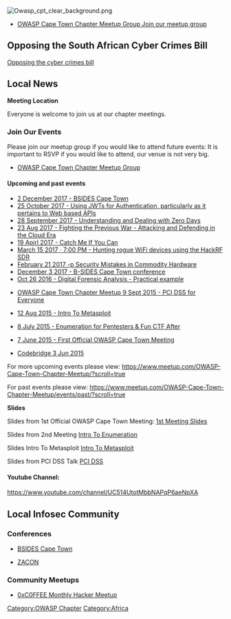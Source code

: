 ![Owasp_cpt_clear_background.png](Owasp_cpt_clear_background.png
"Owasp_cpt_clear_background.png")

  - [OWASP Cape Town Chapter Meetup Group Join our meetup
    group](http://www.meetup.com/OWASP-Cape-Town-Chapter-Meetup)

## Opposing the South African Cyber Crimes Bill

[Opposing the cyber crimes
bill](https://www.owasp.org/index.php/Opposing_South_African_CyberCrimes_Bill)

## Local News

**Meeting Location**

Everyone is welcome to join us at our chapter meetings.

### Join Our Events

Please join our meetup group if you would like to attend future events:
It is important to RSVP if you would like to attend, our venue is not
very big.

  - [OWASP Cape Town Chapter Meetup
    Group](http://www.meetup.com/OWASP-Cape-Town-Chapter-Meetup)

#### Upcoming and past events

  - [2 December 2017 - BSIDES Cape
    Town](http://www.bsidescapetown.co.za/)
  - [25 October 2017 - Using JWTs for Authentication, particularly as it
    pertains to Web based
    APIs](https://www.meetup.com/OWASP-Cape-Town-Chapter-Meetup/events/244244084/)
  - [28 September 2017 - Understanding and Dealing with Zero
    Days](https://www.meetup.com/OWASP-Cape-Town-Chapter-Meetup/events/243574182/)
  - [23 Aug 2017 - Fighting the Previous War - Attacking and Defending
    in the Cloud
    Era](https://www.meetup.com/OWASP-Cape-Town-Chapter-Meetup/events/242384147/)
  - [19 Apirl 2017 - Catch Me If You
    Can](https://www.meetup.com/OWASP-Cape-Town-Chapter-Meetup/events/238950109/)
  - [March 15 2017 · 7:00 PM - Hunting rogue WiFi devices using the
    HackRF
    SDR](https://www.meetup.com/OWASP-Cape-Town-Chapter-Meetup/events/238025690/)
  - [February 21 2017 -p Security Mistakes in Commodity
    Hardware](https://www.meetup.com/OWASP-Cape-Town-Chapter-Meetup/events/237603433/)
  - [December 3 2017 - B-SIDES Cape Town
    conference](https://www.meetup.com/OWASP-Cape-Town-Chapter-Meetup/events/235778173/)
  - [Oct 26 2016 - Digital Forensic Analysis - Practical
    example](https://www.meetup.com/OWASP-Cape-Town-Chapter-Meetup/events/234757685/)

<!-- end list -->

  - [OWASP Cape Town Chapter Meetup 9 Sept 2015 - PCI DSS for
    Everyone](http://www.meetup.com/OWASP-Cape-Town-Chapter-Meetup/events/224785079/)

<!-- end list -->

  - [12 Aug 2015 - Intro To
    Metasploit](http://www.meetup.com/OWASP-Cape-Town-Chapter-Meetup/events/223959271/)

<!-- end list -->

  - [8 July 2015 - Enumeration for Pentesters & Fun CTF
    After](http://www.meetup.com/OWASP-Cape-Town-Chapter-Meetup/events/223412637/)

<!-- end list -->

  - [7 June 2015 - First Official OWASP Cape Town
    Meeting](https://www.owasp.org/index.php/First_Official_OWASP_Cape_Town_Meeting)

<!-- end list -->

  - [Codebridge 3
    Jun 2015](https://www.owasp.org/index.php/3_Jun_2015_Codebridge)

For more upcoming events please view:
<https://www.meetup.com/OWASP-Cape-Town-Chapter-Meetup/?scroll=true>

For past events please view:
<https://www.meetup.com/OWASP-Cape-Town-Chapter-Meetup/events/past/?scroll=true>

**Slides**

Slides from 1st Official OWASP Cape Town Meeting: [1st Meeting
Slides](https://www.owasp.org/images/c/cd/Owasp-meeting1-17jun2015.pdf)

Slides from 2nd Meeting [Intro To
Enumeration](https://www.owasp.org/images/6/6e/Intro_To_Enumeration_FINAL_MAIL_OUT.odp)

Slides Intro To Metasploit [Intro To
Metasploit](https://www.owasp.org/index.php/File:Intro_To_Metasploit_FINAL.odp)

Slides from PCI DSS Talk [PCI
DSS](https://docs.google.com/presentation/d/1spHkDjvLA4apqKmIGrKRfNB1cMHWB8nzwjW_A3QzVTs)

#### Youtube Channel:

<https://www.youtube.com/channel/UC514UtotMbbNAPqP6aeNpXA>

## Local Infosec Community

### Conferences

  - [BSIDES Cape Town](http://www.bsidescapetown.co.za/)

<!-- end list -->

  - [ZACON](https://zacon.org.za)

### Community Meetups

  - [0xC0FFEE Monthly Hacker Meetup](https://twitter.com/0xC0FFEE_CPT)

[Category:OWASP Chapter](Category:OWASP_Chapter "wikilink")
[Category:Africa](Category:Africa "wikilink")